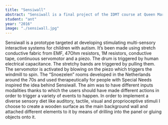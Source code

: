 ```yaml
---
title: "Sensiwall"
abstract: "Sensiwall is a final project of the IDMT course at Queen Mary University, London."
student: "ant"
year: "2016"
image: "./sensiwall.jpg"
---
```

Sensiwall is a prototype targeted at developing stimulating multi-sensory interactive systems for children with autism. It’s been made using stretch conductive fabric from EMF, 47Ohm resistors, 1M resistors, conductive tape, continuous servomotor and a piezo. The drum is triggered by human electrical capacitance. The stretchy bands are triggered by pulling them. The servomotor is activated by blowing on the piezo which triggers the windmill to spin.
The “Snoezelen” rooms developed in the Netherlands around the 70s and used therapeutically for people with Special Needs inspired the idea behind Sensiwall. The aim was to have different inputs modalities thanks to which the users should have made different actions in order to trigger a variety of events to happen. In order to implement a diverse sensory diet like auditory, tactile, visual and proprioceptive stimuli I choose to create a wooden surface as the main background wall and attached different elements to it by means of drilling into the panel or gluing objects onto it.